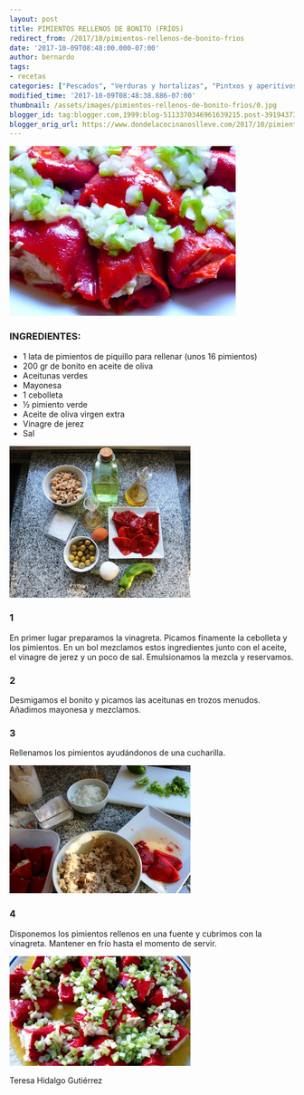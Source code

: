 ```yaml
---
layout: post
title: PIMIENTOS RELLENOS DE BONITO (FRÍOS)
redirect_from: /2017/10/pimientos-rellenos-de-bonito-frios
date: '2017-10-09T08:48:00.000-07:00'
author: bernardo
tags:
- recetas
categories: ["Pescados", "Verduras y hortalizas", "Pintxos y aperitivos"]
modified_time: '2017-10-09T08:48:38.886-07:00'
thumbnail: /assets/images/pimientos-rellenos-de-bonito-frios/0.jpg
blogger_id: tag:blogger.com,1999:blog-5113370346961639215.post-3919437342884903112
blogger_orig_url: https://www.dondelacocinanoslleve.com/2017/10/pimientos-rellenos-de-bonito-frios.html
---
```

![](/assets/images/pimientos-rellenos-de-bonito-frios/0.jpg)

  
### INGREDIENTES:  

* 1 lata de pimientos de piquillo para rellenar (unos 16 pimientos)
* 200 gr de bonito en aceite de oliva 
* Aceitunas verdes 
* Mayonesa
* 1 cebolleta
* ½ pimiento verde
* Aceite de oliva virgen extra
* Vinagre de jerez
* Sal  

![](/assets/images/pimientos-rellenos-de-bonito-frios/1.jpg)

  

### 1

En primer lugar preparamos la vinagreta. Picamos finamente la cebolleta y los pimientos. En un bol mezclamos estos ingredientes junto con el aceite, el vinagre de jerez y un poco de sal. Emulsionamos la mezcla y reservamos.  

### 2

Desmigamos el bonito y picamos las aceitunas en trozos menudos. Añadimos mayonesa y mezclamos.  
  

### 3

Rellenamos los pimientos ayudándonos de una cucharilla.  
  

![](/assets/images/pimientos-rellenos-de-bonito-frios/2.jpg)

  

### 4

Disponemos los pimientos rellenos en una fuente y cubrimos con la vinagreta. Mantener en frío hasta el momento de servir.  

![](/assets/images/pimientos-rellenos-de-bonito-frios/3.jpg)

  

  
Teresa Hidalgo Gutiérrez
